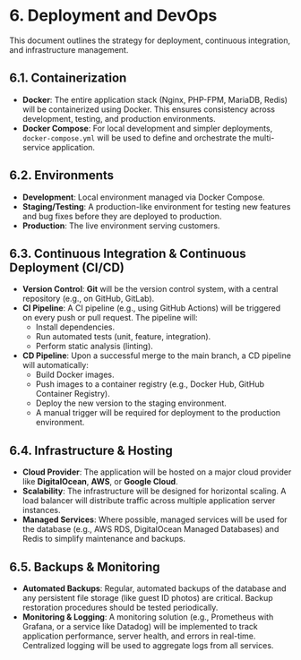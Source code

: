 # 6. Deployment and DevOps

This document outlines the strategy for deployment, continuous integration, and infrastructure management.

## 6.1. Containerization
-   **Docker**: The entire application stack (Nginx, PHP-FPM, MariaDB, Redis) will be containerized using Docker. This ensures consistency across development, testing, and production environments.
-   **Docker Compose**: For local development and simpler deployments, `docker-compose.yml` will be used to define and orchestrate the multi-service application.

## 6.2. Environments
-   **Development**: Local environment managed via Docker Compose.
-   **Staging/Testing**: A production-like environment for testing new features and bug fixes before they are deployed to production.
-   **Production**: The live environment serving customers.

## 6.3. Continuous Integration & Continuous Deployment (CI/CD)
-   **Version Control**: **Git** will be the version control system, with a central repository (e.g., on GitHub, GitLab).
-   **CI Pipeline**: A CI pipeline (e.g., using GitHub Actions) will be triggered on every push or pull request. The pipeline will:
    -   Install dependencies.
    -   Run automated tests (unit, feature, integration).
    -   Perform static analysis (linting).
-   **CD Pipeline**: Upon a successful merge to the main branch, a CD pipeline will automatically:
    -   Build Docker images.
    -   Push images to a container registry (e.g., Docker Hub, GitHub Container Registry).
    -   Deploy the new version to the staging environment.
    -   A manual trigger will be required for deployment to the production environment.

## 6.4. Infrastructure & Hosting
-   **Cloud Provider**: The application will be hosted on a major cloud provider like **DigitalOcean**, **AWS**, or **Google Cloud**.
-   **Scalability**: The infrastructure will be designed for horizontal scaling. A load balancer will distribute traffic across multiple application server instances.
-   **Managed Services**: Where possible, managed services will be used for the database (e.g., AWS RDS, DigitalOcean Managed Databases) and Redis to simplify maintenance and backups.

## 6.5. Backups & Monitoring
-   **Automated Backups**: Regular, automated backups of the database and any persistent file storage (like guest ID photos) are critical. Backup restoration procedures should be tested periodically.
-   **Monitoring & Logging**: A monitoring solution (e.g., Prometheus with Grafana, or a service like Datadog) will be implemented to track application performance, server health, and errors in real-time. Centralized logging will be used to aggregate logs from all services.
